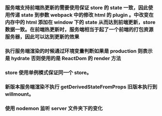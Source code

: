 ### 服务端支持前端热更新的需要使用保证 store 的 state 一致，因此使用传递 state 到参数 webpack 中的修改 html 的 plugin 。中改变在内存中的 html 添加在 window 下的 state 从而达到前端更新，store 数据一致。在前端热更新时，服务端相当于起了一个前端的打包资源服务器，因此可以达到更新的效果
### 执行服务端渲染的时候通过环境变量判断如果是 production 则表示是 hydrate 否则使用的是 ReactDom 的 render 方法
### store 使用单例模式保证同一个 store。
### 新版本服务端渲染不执行 getDerivedStateFromProps 旧版本执行到 willmount。
### 使用 nodemon 监听 server 文件夹下的变化

